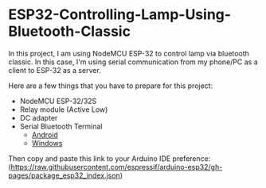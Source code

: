 # ESP32-Controlling-Lamp-Using-Bluetooth-Classic
In this project, I am using NodeMCU ESP-32 to control lamp via bluetooth classic. In this case, I'm using serial communication from my phone/PC as a client to ESP-32 as a server.

Here are a few things that you have to prepare for this project:
* NodeMCU ESP-32/32S
* Relay module (Active Low)
* DC adapter
* Serial Bluetooth Terminal
  * [Android](https://play.google.com/store/apps/details?id=de.kai_morich.serial_bluetooth_terminal&hl=en&gl=US)
  * [Windows](https://www.microsoft.com/en-us/p/bluetooth-serial-terminal/9wzdncrdfst8?activetab=pivot:overviewtab)

Then copy and paste this link to your Arduino IDE preference: (https://raw.githubusercontent.com/espressif/arduino-esp32/gh-pages/package_esp32_index.json)

